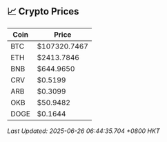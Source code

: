 ## 📈 Crypto Prices

| Coin | Price |
| ---- | ----- |
| BTC | $107320.7467 |
| ETH | $2413.7846 |
| BNB | $644.9650 |
| CRV | $0.5199 |
| ARB | $0.3099 |
| OKB | $50.9482 |
| DOGE | $0.1644 |

_Last Updated: 2025-06-26 06:44:35.704 +0800 HKT_